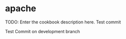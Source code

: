 # apache

TODO: Enter the cookbook description here.
Test commit

Test Commit on development branch

